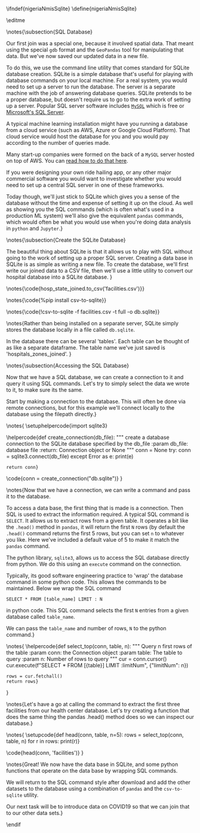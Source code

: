 \ifndef{nigeriaNmisSqlite}
\define{nigeriaNmisSqlite}

\editme

\notes{\subsection{SQL Database}

Our first join was a special one, because it involved spatial data. That meant using the special ```gdb``` format and the ```GeoPandas``` tool for manipulating that data. But we've now saved our updated data in a new file. 

To do this, we use the command line utility that comes standard for SQLite database creation. SQLite is a simple database that's useful for playing with database commands on your local machine. For a real system, you would need to set up a server to run the database. The server is a separate machine with the job of answering database queries. SQLite pretends to be a proper database, but doesn't require us to go to the extra work of setting up a server. Popular SQL server software includes [```MySQL```](https://www.mysql.com/) which is free or [Microsoft's SQL Server](https://www.microsoft.com/en-gb/sql-server/sql-server-2019).

A typical machine learning installation might have you running a database from a cloud service (such as AWS, Azure or Google Cloud Platform). That cloud service would host the database for you and you would pay according to the number of queries made. 

Many start-up companies were formed on the back of a ```MySQL``` server hosted on top of AWS. You can [read how to do that here](https://aws.amazon.com/getting-started/hands-on/create-mysql-db/).

If you were designing your own ride hailing app, or any other major commercial software you would want to investigate whether you would need to set up a central SQL server in one of these frameworks.

Today though, we'll just stick to SQLite which gives you a sense of the database without the time and expense of setting it up on the cloud. As well as showing you the SQL commands (which is often what's used in a production ML system) we'll also give the equivalent ```pandas``` commands, which would often be what you would use when you're doing data analysis in ```python``` and ```Jupyter```.}

\notes{\subsection{Create the SQLite Database}

The beautiful thing about SQLite is that it allows us to play with SQL without going to the work of setting up a proper SQL server. Creating a data base in SQLite is as simple as writing a new file. To create the database, we'll first write our joined data to a CSV file, then we'll use a little utility to convert our hospital database into a SQLite database.
}

\notes{\code{hosp_state_joined.to_csv('facilities.csv')}}

\notes{\code{%pip install csv-to-sqlite}}

\notes{\code{!csv-to-sqlite -f facilities.csv -t full -o db.sqlite}}

\notes{Rather than being installed on a separate server, SQLite simply stores the database locally in a file called ```db.sqlite```.

In the database there can be several 'tables'. Each table can be thought of as like a separate dataframe. The table name we've just saved is 'hospitals_zones_joined'. 
}

\notes{\subsection{Accessing the SQL Database}

Now that we have a SQL database, we can create a connection to it and query it using SQL commands. Let's try to simply select the data we wrote to it, to make sure its the same.

Start by making a connection to the database. This will often be done via remote connections, but for this example we'll connect locally to the database using the filepath directly.}

\notes{
\setuphelpercode{import sqlite3}

\helpercode{def create_connection(db_file):
    """ create a database connection to the SQLite database
        specified by the db_file
    :param db_file: database file
    :return: Connection object or None
    """
    conn = None
    try:
        conn = sqlite3.connect(db_file)
    except Error as e:
        print(e)

    return conn}

\code{conn = create_connection("db.sqlite")}
}

\notes{Now that we have a connection, we can write a command and pass it to the database.

To access a data base, the first thing that is made is a connection. Then SQL is used to extract the information required. A typical SQL command is ```SELECT```. It allows us to extract rows from a given table. It operates a bit like the ```.head()``` method in ```pandas```, it will return the first ```N``` rows (by default the ```.head()``` command returns the first 5 rows, but you can set ```n``` to whatever you like. Here we've included a default value of 5 to make it match the ```pandas``` command.

The python library, ```sqlite3```, allows us to access the SQL database directly from python. We do this using an ```execute``` command on the connection. 

Typically, its good software engineering practice to 'wrap' the database command in some python code. This allows the commands to be maintained. Below we wrap the SQL command

```
SELECT * FROM [table_name] LIMIT : N
```
in python code. This SQL command selects the first ```N``` entries from a given database called ```table_name```.

We can pass the ```table_name``` and number of rows, ```N``` to the python command.}

\notes{
\helpercode{def select_top(conn, table,  n):
    """
    Query n first rows of the table
    :param conn: the Connection object
    :param table: The table to query
    :param n: Number of rows to query
    """
    cur = conn.cursor()
    cur.execute(f"SELECT * FROM [{table}] LIMIT :limitNum", {"limitNum": n})

    rows = cur.fetchall()
    return rows}
}

\notes{Let's have a go at calling the command to extract the first three facilities from our health center database. Let's try creating a function that does the same thing the pandas .head() method does so we can inspect our database.}

\notes{
\setupcode{def head(conn, table, n=5):
  rows = select_top(conn, table, n)
  for r in rows:
      print(r)}
	  
\code{head(conn, 'facilities')}
}

\notes{Great! We now have the data base in SQLite, and some python functions that operate on the data base by wrapping SQL commands.

We will return to the SQL command style after download and add the other datasets to the database using a combination of ```pandas``` and the ```csv-to-sqlite``` utility.

Our next task will be to introduce data on COVID19 so that we can join that to our other data sets.}

\endif

